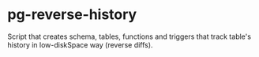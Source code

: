 # pg-reverse-history
Script that creates schema, tables, functions and triggers that track table's history in low-diskSpace way (reverse diffs).
